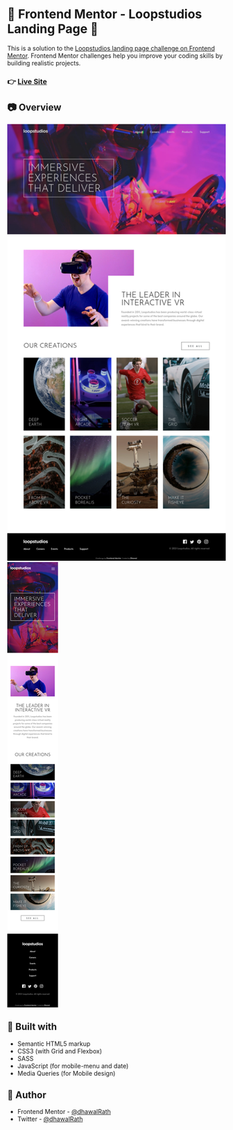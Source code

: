 # :star2: Frontend Mentor - Loopstudios Landing Page :star2:

This is a solution to the [Loopstudios landing page challenge on Frontend Mentor](https://www.frontendmentor.io/challenges/loopstudios-landing-page-N88J5Onjw). Frontend Mentor challenges help you improve your coding skills by building realistic projects. 

### :point_right: [Live Site](https://dhawalrath.github.io/loopstudios-landing-page/)

## :camera: Overview

![desktop](./screenshots/desktop.png) 
![mobile](./screenshots/mobile.png) 


## 💪 Built with

- Semantic HTML5 markup
- CSS3 (with Grid and Flexbox)
- SASS
- JavaScript (for mobile-menu and date)
- Media Queries (for Mobile design)

## 👨 Author

- Frontend Mentor - [@dhawalRath](https://www.frontendmentor.io/profile/dhawalRath)
- Twitter - [@dhawalRath](https://www.twitter.com/dhawalRath)
